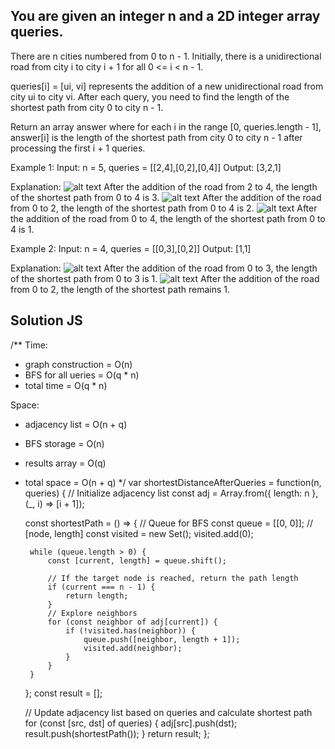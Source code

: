 ## You are given an integer n and a 2D integer array queries.

There are n cities numbered from 0 to n - 1. Initially, there is a unidirectional road from city i to city i + 1 for all 0 <= i < n - 1.

queries[i] = [ui, vi] represents the addition of a new unidirectional road from city ui to city vi. After each query, you need to find the length of the shortest path from city 0 to city n - 1.

Return an array answer where for each i in the range [0, queries.length - 1], answer[i] is the length of the shortest path from city 0 to city n - 1 after processing the first i + 1 queries.

 
Example 1:
Input: n = 5, queries = [[2,4],[0,2],[0,4]]
Output: [3,2,1]

Explanation:
![alt text](img/image8.jpg)
After the addition of the road from 2 to 4, the length of the shortest path from 0 to 4 is 3.
![alt text](img/image9.jpg)
After the addition of the road from 0 to 2, the length of the shortest path from 0 to 4 is 2.
![alt text](img/image10.jpg)
After the addition of the road from 0 to 4, the length of the shortest path from 0 to 4 is 1.

Example 2:
Input: n = 4, queries = [[0,3],[0,2]]
Output: [1,1]

Explanation:
![alt text](img/image11.jpg)
After the addition of the road from 0 to 3, the length of the shortest path from 0 to 3 is 1.
![alt text](img/image12.jpg)
After the addition of the road from 0 to 2, the length of the shortest path remains 1.

## Solution JS ##

/**
 Time: 
 - graph construction = O(n)
 - BFS for all ueries = O(q * n)
 - total time = O(q * n)

 Space:
 - adjacency list = O(n + q)
 - BFS storage = O(n)
 - results array = O(q)
 - total space = O(n + q)
 */
var shortestDistanceAfterQueries = function(n, queries) {
    // Initialize adjacency list
    const adj = Array.from({ length: n }, (_, i) => [i + 1]);

    const shortestPath = () => {
        // Queue for BFS
        const queue = [[0, 0]]; // [node, length]
        const visited = new Set();
        visited.add(0);

        while (queue.length > 0) {
            const [current, length] = queue.shift();

            // If the target node is reached, return the path length
            if (current === n - 1) {
                return length;
            }
            // Explore neighbors
            for (const neighbor of adj[current]) {
                if (!visited.has(neighbor)) {
                    queue.push([neighbor, length + 1]);
                    visited.add(neighbor);
                }
            }
        }
    };
    const result = [];

    // Update adjacency list based on queries and calculate shortest path
    for (const [src, dst] of queries) {
        adj[src].push(dst);
        result.push(shortestPath());
    }
    return result;
};